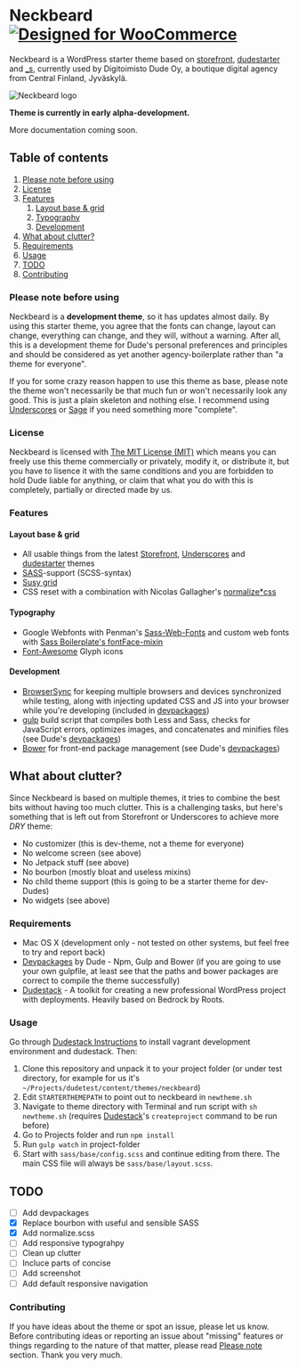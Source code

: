 # Neckbeard [![Designed for WooCommerce](http://img.shields.io/badge/Designed%20for-WooCommerce-a46497.svg)](http://woothemes.com/woocommerce/)

Neckbeard is a WordPress starter theme based on [storefront](https://github.com/woothemes/storefront), [dudestarter](https://github.com/digitoimistodude/dudestarter) and [_s](https://github.com/automattic/_s), currently used by Digitoimisto Dude Oy, a boutique digital agency from Central Finland, Jyväskylä.

![Neckbeard logo](https://cdn.rawgit.com/digitoimistodude/neckbeard/master/neckbeard.svg "Neckbeard logo")

**Theme is currently in early alpha-development.**

More documentation coming soon.

## Table of contents

1. [Please note before using](#please-note-before-using)
2. [License](#license)
3. [Features](#features)
    1. [Layout base & grid](#layout-base--grid)
    2. [Typography](#typography)
    3. [Development](#development)
4. [What about clutter?](#what-about-clutter)
5. [Requirements](#requirements)
6. [Usage](#usage)
7. [TODO](#todo)
8. [Contributing](#contributing)

### Please note before using

Neckbeard is a **development theme**, so it has updates almost daily. By using this starter theme, you agree that the fonts can change, layout can change, everything can change, and they will, without a warning. After all, this is a development theme for Dude's personal preferences and principles and should be considered as yet another agency-boilerplate rather than "a theme for everyone".

If you for some crazy reason happen to use this theme as base, please note the theme won't necessarily be that much fun or won't necessarily look any good. This is just a plain skeleton and nothing else. I recommend using [Underscores](https://github.com/Automattic/_s) or [Sage](https://roots.io/sage/) if you need something more "complete".

### License

Neckbeard is licensed with [The MIT License (MIT)](http://choosealicense.com/licenses/mit/) which means you can freely use this theme commercially or privately, modify it, or distribute it, but you have to lisence it with the same conditions and you are forbidden to hold Dude liable for anything, or claim that what you do with this is completely, partially or directed made by us.

### Features

#### Layout base & grid

* All usable things from the latest [Storefront](https://github.com/woothemes/storefront), [Underscores](https://github.com/Automattic/_s) and [dudestarter](https://github.com/digitoimistodude/dudestarter) themes
* [SASS](http://sass-lang.com/)-support (SCSS-syntax)
* [Susy grid](susydocs.oddbird.net)
* CSS reset with a combination with Nicolas Gallagher's [normalize*css](https://github.com/necolas/normalize.css/)

#### Typography

* Google Webfonts with Penman's [Sass-Web-Fonts](https://github.com/penman/Sass-Web-Fonts) and custom web fonts with [Sass Boilerplate's fontFace-mixin](https://github.com/magnetikonline/sassboilerplate/blob/master/fontface.scss)
* [Font-Awesome](https://github.com/FortAwesome/Font-Awesome) Glyph icons

#### Development

* [BrowserSync](http://www.browsersync.io/) for keeping multiple browsers and devices synchronized while testing, along with injecting updated CSS and JS into your browser while you're developing (included in [devpackages](https://github.com/digitoimistodude/devpackages))
* [gulp](http://gulpjs.com/) build script that compiles both Less and Sass, checks for JavaScript errors, optimizes images, and concatenates and minifies files (see Dude's [devpackages](https://github.com/digitoimistodude/devpackages))
* [Bower](http://bower.io/) for front-end package management (see Dude's [devpackages](https://github.com/digitoimistodude/devpackages))

## What about clutter?

Since Neckbeard is based on multiple themes, it tries to combine the best bits without having too much clutter. This is a challenging tasks, but here's something that is left out from Storefront or Underscores to achieve more *DRY* theme:

* No customizer (this is dev-theme, not a theme for everyone)
* No welcome screen (see above)
* No Jetpack stuff (see above)
* No bourbon (mostly bloat and useless mixins)
* No child theme support (this is going to be a starter theme for dev-Dudes)
* No widgets (see above)

### Requirements

* Mac OS X (development only - not tested on other systems, but feel free to try and report back)
* [Devpackages](https://github.com/digitoimistodude/devpackages) by Dude - Npm, Gulp and Bower (if you are going to use your own gulpfile, at least see that the paths and bower packages are correct to compile the theme successfully)
* [Dudestack](https://github.com/digitoimistodude/dudestack) - A toolkit for creating a new professional WordPress project with deployments. Heavily based on Bedrock by Roots.

### Usage

Go through [Dudestack Instructions](https://github.com/digitoimistodude/dudestack-instructions) to install vagrant development environment and dudestack. Then:

1. Clone this repository and unpack it to your project folder (or under test directory, for example for us it's `~/Projects/dudetest/content/themes/neckbeard`)
2. Edit `STARTERTHEMEPATH` to point out to neckbeard in `newtheme.sh`
3. Navigate to theme directory with Terminal and run script with `sh newtheme.sh` (requires [Dudestack](https://github.com/digitoimistodude/dudestack)'s `createproject` command to be run before)
4. Go to Projects folder and run `npm install`
5. Run `gulp watch` in project-folder
6. Start with `sass/base/config.scss` and continue editing from there. The main CSS file will always be `sass/base/layout.scss`.

## TODO

- [ ] Add devpackages
- [x] Replace bourbon with useful and sensible SASS
- [x] Add normalize.scss
- [ ] Add responsive typograhpy
- [ ] Clean up clutter
- [ ] Incluce parts of concise
- [ ] Add screenshot
- [ ] Add default responsive navigation

### Contributing

If you have ideas about the theme or spot an issue, please let us know. Before contributing ideas or reporting an issue about "missing" features or things regarding to the nature of that matter, please read [Please note](#please-note-before-using) section. Thank you very much.
